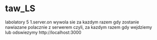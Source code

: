 # taw_LS
labolatory  5
1.server.on wywola sie za kazdym razem gdy zostanie nawiazane polacznie z serwerem czyli, za kazdym razem gdy wejdziemy lub odswiezymy http://localhost:3000


